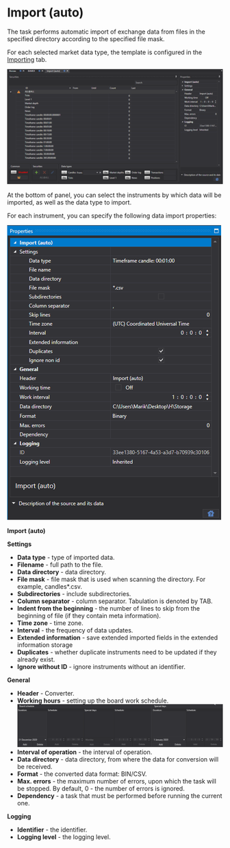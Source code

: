 # Import (auto)

The task performs automatic import of exchange data from files in the specified directory according to the specified file mask.

For each selected market data type, the template is configured in the [Importing](../importing.md) tab.

![hydra tasks import](../../../images/hydra_tasks_import.png)

At the bottom of panel, you can select the instruments by which data will be imported, as well as the data type to import.

For each instrument, you can specify the following data import properties:

![hydra tasks proper import](../../../images/hydra_tasks_proper_import.png)

**Import (auto)**

**Settings**

- **Data type** \- type of imported data. 
- **Filename** \- full path to the file. 
- **Data directory** \- data directory. 
- **File mask** \- file mask that is used when scanning the directory. For example, candles\*.csv. 
- **Subdirectories** \- include subdirectories. 
- **Column separator** \- column separator. Tabulation is denoted by TAB. 
- **Indent from the beginning** \- the number of lines to skip from the beginning of file (if they contain meta information). 
- **Time zone** \- time zone. 
- **Interval** \- the frequency of data updates. 
- **Extended information** \- save extended imported fields in the extended information storage 
- **Duplicates** \- whether duplicate instruments need to be updated if they already exist. 
- **Ignore without ID** \- ignore instruments without an identifier. 

**General**

- **Header** \- Converter. 
- **Working hours** \- setting up the board work schedule. ![hydra tasks backup desk](../../../images/hydra_tasks_backup_desk.png)
- **Interval of operation** \- the interval of operation. 
- **Data directory** \- data directory, from where the data for conversion will be received. 
- **Format** \- the converted data format: BIN\/CSV. 
- **Max. errors** \- the maximum number of errors, upon which the task will be stopped. By default, 0 \- the number of errors is ignored. 
- **Dependency** \- a task that must be performed before running the current one. 

**Logging**

- **Identifier** \- the identifier. 
- **Logging level** \- the logging level. 
